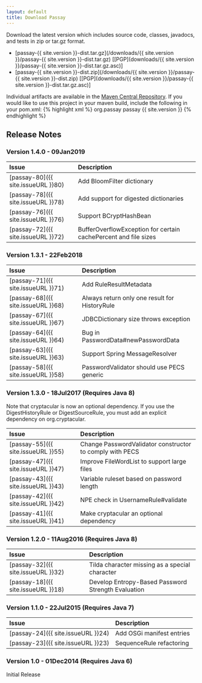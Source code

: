 ```yaml
---
layout: default
title: Download Passay
---
```

Download the latest version which includes source code, classes, javadocs, and tests in zip or tar.gz format.

* [passay-{{ site.version }}-dist.tar.gz](/downloads/{{ site.version }}/passay-{{ site.version }}-dist.tar.gz)   [[PGP](downloads/{{ site.version }}/passay-{{ site.version }}-dist.tar.gz.asc)]
* [passay-{{ site.version }}-dist.zip](/downloads/{{ site.version }}/passay-{{ site.version }}-dist.zip)   [[PGP](downloads/{{ site.version }}/passay-{{ site.version }}-dist.tar.gz.asc)]

Individual artifacts are available in the [Maven Central Repository](http://repo1.maven.org/maven2/org/passay/passay).
If you would like to use this project in your maven build, include the following in your pom.xml:
{% highlight xml %}
<dependencies>
  <dependency>
    <groupId>org.passay</groupId>
    <artifactId>passay</artifactId>
    <version>{{ site.version }}</version>
  </dependency>
</dependencies>
{% endhighlight %}

## Release Notes

### Version 1.4.0 - 09Jan2019

Issue | Description
:---- | :----------
[passay-80]({{ site.issueURL }}80) | Add BloomFilter dictionary
[passay-78]({{ site.issueURL }}78) | Add support for digested dictionaries
[passay-76]({{ site.issueURL }}76) | Support BCryptHashBean
[passay-72]({{ site.issueURL }}72) | BufferOverflowException for certain cachePercent and file sizes

### Version 1.3.1 - 22Feb2018

Issue | Description
:---- | :----------
[passay-71]({{ site.issueURL }}71) | Add RuleResultMetadata
[passay-68]({{ site.issueURL }}68) | Always return only one result for HistoryRule
[passay-67]({{ site.issueURL }}67) | JDBCDictionary size throws exception
[passay-64]({{ site.issueURL }}64) | Bug in PasswordData#newPasswordData
[passay-63]({{ site.issueURL }}63) | Support Spring MessageResolver
[passay-58]({{ site.issueURL }}58) | PasswordValidator should use PECS generic

### Version 1.3.0 - 18Jul2017 (Requires Java 8)

Note that cryptacular is now an optional dependency. If you use the DigestHistoryRule or DigestSourceRule, you must add an explicit dependency on org.cryptacular.

Issue | Description
:---- | :----------
[passay-55]({{ site.issueURL }}55) | Change PasswordValidator constructor to comply with PECS
[passay-47]({{ site.issueURL }}47) | Improve FileWordList to support large files
[passay-43]({{ site.issueURL }}43) | Variable ruleset based on password length
[passay-42]({{ site.issueURL }}42) | NPE check in UsernameRule#validate
[passay-41]({{ site.issueURL }}41) | Make cryptacular an optional dependency

### Version 1.2.0 - 11Aug2016 (Requires Java 8)

Issue | Description
:---- | :----------
[passay-32]({{ site.issueURL }}32) | Tilda character missing as a special character
[passay-18]({{ site.issueURL }}18) | Develop Entropy-Based Password Strength Evaluation

### Version 1.1.0 - 22Jul2015 (Requires Java 7)

Issue | Description
:---- | :----------
[passay-24]({{ site.issueURL }}24) | Add OSGi manifest entries
[passay-23]({{ site.issueURL }}23) | SequenceRule refactoring

### Version 1.0 - 01Dec2014 (Requires Java 6)
Initial Release

